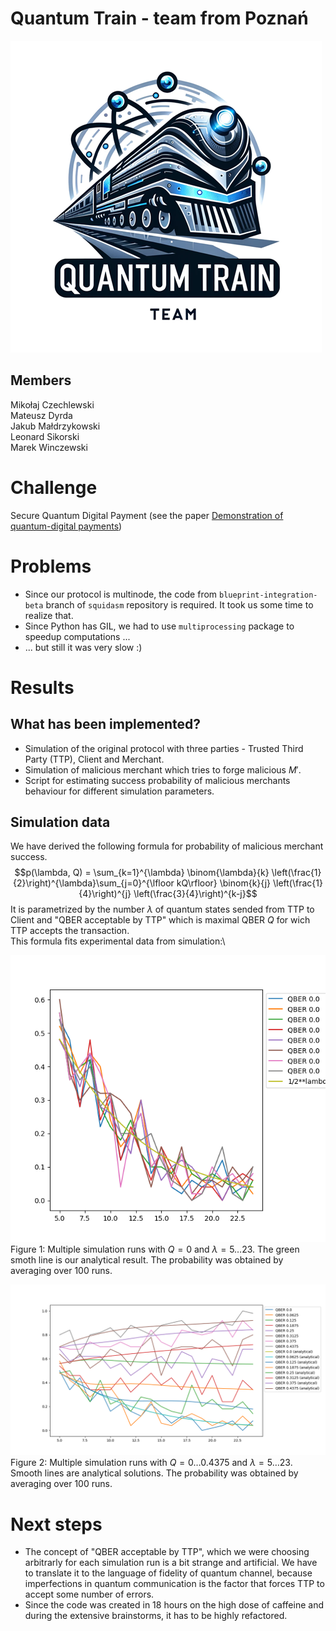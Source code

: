 # Quantum Train - team from Poznań 
![Quantum Train - logo](data/quantum-train-logo.png "Quantum Train - logo")
## Members
Mikołaj Czechlewski \
Mateusz Dyrda \
Jakub Małdrzykowski \
Leonard Sikorski \
Marek Winczewski

# Challenge
Secure Quantum Digital Payment (see the paper [Demonstration of quantum-digital payments](https://arxiv.org/abs/2305.14504))

# Problems
* Since our protocol is multinode, the code from `blueprint-integration-beta` branch of `squidasm` repository is required. It took us some time to realize that.
* Since Python has GIL, we had to use `multiprocessing` package to speedup computations ...
* ... but still it was very slow :)

# Results
## What has been implemented?
- Simulation of the original protocol with three parties - Trusted Third Party (TTP), Client and Merchant.
- Simulation of malicious merchant which tries to forge malicious $M'$.
- Script for estimating success probability of malicious merchants behaviour for different simulation parameters.

## Simulation data
We have derived the following formula for probability of malicious merchant success. 
$$p(\lambda, Q) = \sum_{k=1}^{\lambda} \binom{\lambda}{k} \left(\frac{1}{2}\right)^{\lambda}\sum_{j=0}^{\lfloor kQ\rfloor} \binom{k}{j} \left(\frac{1}{4}\right)^{j} \left(\frac{3}{4}\right)^{k-j}$$
It is parametrized by the number $\lambda$ of quantum states sended from TTP to Client and "QBER acceptable by TTP" which is maximal QBER $Q$ for wich TTP accepts the transaction.\
This formula fits experimental data from simulation:\

![Figure 1](data/Figure_1.png "Figure 1")
Figure 1: Multiple simulation runs with $Q=0$ and $\lambda =5\ldots 23$. The green smoth line is our analytical result. The probability was obtained by averaging over 100 runs.

![Figure 2](data/Figure_2.png "Figure 2")
Figure 2: Multiple simulation runs with $Q=0\ldots 0.4375$ and $\lambda =5\ldots 23$. Smooth lines are analytical solutions. The probability was obtained by averaging over 100 runs.

# Next steps
* The concept of "QBER acceptable by TTP", which we were choosing arbitrarly for each simulation run is a bit strange and artificial. We have to translate it to the language of fidelity of quantum channel, because imperfections in quantum communication is the factor that forces TTP to accept some number of errors.
* Since the code was created in 18 hours on the high dose of caffeine and during the extensive brainstorms, it has to be highly refactored.
